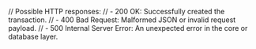 // Possible HTTP responses:
//   - 200 OK: Successfully created the transaction.
//   - 400 Bad Request: Malformed JSON or invalid request payload.
//   - 500 Internal Server Error: An unexpected error in the core or database layer.
